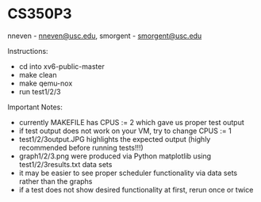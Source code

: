 # CS350P3

nneven - nneven@usc.edu, smorgent - smorgent@usc.edu

Instructions:
- cd into xv6-public-master
- make clean
- make qemu-nox
- run test1/2/3

Important Notes:
- currently MAKEFILE has CPUS := 2 which gave us proper test output
- if test output does not work on your VM, try to change CPUS := 1
- test1/2/3output.JPG highlights the expected output (highly recommended before running tests!!!)
- graph1/2/3.png were produced via Python matplotlib using test1/2/3results.txt data sets
- it may be easier to see proper scheduler functionality via data sets rather than the graphs
- if a test does not show desired functionality at first, rerun once or twice
